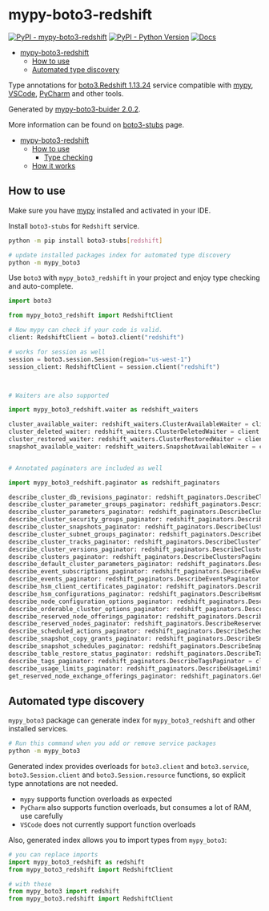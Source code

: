 # mypy-boto3-redshift

[![PyPI - mypy-boto3-redshift](https://img.shields.io/pypi/v/mypy-boto3-redshift.svg?color=blue)](https://pypi.org/project/mypy-boto3-redshift)
[![PyPI - Python Version](https://img.shields.io/pypi/pyversions/mypy-boto3-redshift.svg?color=blue)](https://pypi.org/project/mypy-boto3-redshift)
[![Docs](https://img.shields.io/readthedocs/mypy-boto3-builder.svg?color=blue)](https://mypy-boto3-builder.readthedocs.io/)

- [mypy-boto3-redshift](#mypy-boto3-redshift)
  - [How to use](#how-to-use)
  - [Automated type discovery](#automated-type-discovery)


Type annotations for
[boto3.Redshift 1.13.24](https://boto3.amazonaws.com/v1/documentation/api/1.13.24/reference/services/redshift.html#Redshift) service
compatible with [mypy](https://github.com/python/mypy), [VSCode](https://code.visualstudio.com/),
[PyCharm](https://www.jetbrains.com/pycharm/) and other tools.

Generated by [mypy-boto3-buider 2.0.2](https://github.com/vemel/mypy_boto3_builder).

More information can be found on [boto3-stubs](https://pypi.org/project/boto3-stubs/) page.

- [mypy-boto3-redshift](#mypy-boto3-redshift)
  - [How to use](#how-to-use)
    - [Type checking](#type-checking)
  - [How it works](#how-it-works)

## How to use

Make sure you have [mypy](https://github.com/python/mypy) installed and activated in your IDE.

Install `boto3-stubs` for `Redshift` service.

```bash
python -m pip install boto3-stubs[redshift]

# update installed packages index for automated type discovery
python -m mypy_boto3
```

Use `boto3` with `mypy_boto3_redshift` in your project and enjoy type checking and auto-complete.

```python
import boto3

from mypy_boto3_redshift import RedshiftClient

# Now mypy can check if your code is valid.
client: RedshiftClient = boto3.client("redshift")

# works for session as well
session = boto3.session.Session(region="us-west-1")
session_client: RedshiftClient = session.client("redshift")



# Waiters are also supported

import mypy_boto3_redshift.waiter as redshift_waiters

cluster_available_waiter: redshift_waiters.ClusterAvailableWaiter = client.get_waiter("cluster_available")
cluster_deleted_waiter: redshift_waiters.ClusterDeletedWaiter = client.get_waiter("cluster_deleted")
cluster_restored_waiter: redshift_waiters.ClusterRestoredWaiter = client.get_waiter("cluster_restored")
snapshot_available_waiter: redshift_waiters.SnapshotAvailableWaiter = client.get_waiter("snapshot_available")


# Annotated paginators are included as well

import mypy_boto3_redshift.paginator as redshift_paginators

describe_cluster_db_revisions_paginator: redshift_paginators.DescribeClusterDbRevisionsPaginator = client.get_paginator("describe_cluster_db_revisions")
describe_cluster_parameter_groups_paginator: redshift_paginators.DescribeClusterParameterGroupsPaginator = client.get_paginator("describe_cluster_parameter_groups")
describe_cluster_parameters_paginator: redshift_paginators.DescribeClusterParametersPaginator = client.get_paginator("describe_cluster_parameters")
describe_cluster_security_groups_paginator: redshift_paginators.DescribeClusterSecurityGroupsPaginator = client.get_paginator("describe_cluster_security_groups")
describe_cluster_snapshots_paginator: redshift_paginators.DescribeClusterSnapshotsPaginator = client.get_paginator("describe_cluster_snapshots")
describe_cluster_subnet_groups_paginator: redshift_paginators.DescribeClusterSubnetGroupsPaginator = client.get_paginator("describe_cluster_subnet_groups")
describe_cluster_tracks_paginator: redshift_paginators.DescribeClusterTracksPaginator = client.get_paginator("describe_cluster_tracks")
describe_cluster_versions_paginator: redshift_paginators.DescribeClusterVersionsPaginator = client.get_paginator("describe_cluster_versions")
describe_clusters_paginator: redshift_paginators.DescribeClustersPaginator = client.get_paginator("describe_clusters")
describe_default_cluster_parameters_paginator: redshift_paginators.DescribeDefaultClusterParametersPaginator = client.get_paginator("describe_default_cluster_parameters")
describe_event_subscriptions_paginator: redshift_paginators.DescribeEventSubscriptionsPaginator = client.get_paginator("describe_event_subscriptions")
describe_events_paginator: redshift_paginators.DescribeEventsPaginator = client.get_paginator("describe_events")
describe_hsm_client_certificates_paginator: redshift_paginators.DescribeHsmClientCertificatesPaginator = client.get_paginator("describe_hsm_client_certificates")
describe_hsm_configurations_paginator: redshift_paginators.DescribeHsmConfigurationsPaginator = client.get_paginator("describe_hsm_configurations")
describe_node_configuration_options_paginator: redshift_paginators.DescribeNodeConfigurationOptionsPaginator = client.get_paginator("describe_node_configuration_options")
describe_orderable_cluster_options_paginator: redshift_paginators.DescribeOrderableClusterOptionsPaginator = client.get_paginator("describe_orderable_cluster_options")
describe_reserved_node_offerings_paginator: redshift_paginators.DescribeReservedNodeOfferingsPaginator = client.get_paginator("describe_reserved_node_offerings")
describe_reserved_nodes_paginator: redshift_paginators.DescribeReservedNodesPaginator = client.get_paginator("describe_reserved_nodes")
describe_scheduled_actions_paginator: redshift_paginators.DescribeScheduledActionsPaginator = client.get_paginator("describe_scheduled_actions")
describe_snapshot_copy_grants_paginator: redshift_paginators.DescribeSnapshotCopyGrantsPaginator = client.get_paginator("describe_snapshot_copy_grants")
describe_snapshot_schedules_paginator: redshift_paginators.DescribeSnapshotSchedulesPaginator = client.get_paginator("describe_snapshot_schedules")
describe_table_restore_status_paginator: redshift_paginators.DescribeTableRestoreStatusPaginator = client.get_paginator("describe_table_restore_status")
describe_tags_paginator: redshift_paginators.DescribeTagsPaginator = client.get_paginator("describe_tags")
describe_usage_limits_paginator: redshift_paginators.DescribeUsageLimitsPaginator = client.get_paginator("describe_usage_limits")
get_reserved_node_exchange_offerings_paginator: redshift_paginators.GetReservedNodeExchangeOfferingsPaginator = client.get_paginator("get_reserved_node_exchange_offerings")
```

## Automated type discovery

`mypy_boto3` package can generate index for `mypy_boto3_redshift` and other installed services.

```bash
# Run this command when you add or remove service packages
python -m mypy_boto3
```

Generated index provides overloads for `boto3.client` and `boto3.service`,
`boto3.Session.client` and `boto3.Session.resource` functions,
so explicit type annotations are not needed.

- `mypy` supports function overloads as expected
- `PyCharm` also supports function overloads, but consumes a lot of RAM, use carefully
- `VSCode` does not currently support function overloads

Also, generated index allows you to import types from `mypy_boto3`:

```python
# you can replace imports
import mypy_boto3_redshift as redshift
from mypy_boto3_redshift import RedshiftClient

# with these
from mypy_boto3 import redshift
from mypy_boto3.redshift import RedshiftClient
```